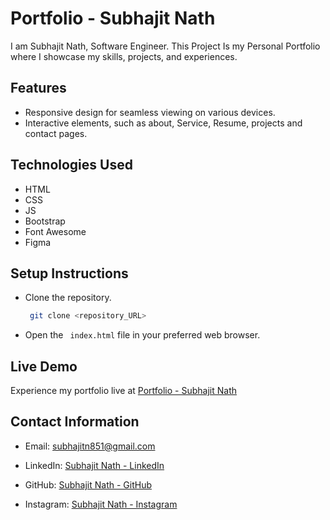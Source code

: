 
# Portfolio - Subhajit Nath


I am Subhajit Nath, Software Engineer. This Project Is my Personal Portfolio where I showcase my skills, projects, and experiences.

## Features

- Responsive design for seamless viewing on various devices.
- Interactive elements, such as about, Service, Resume, projects and contact pages.

## Technologies Used

- HTML
- CSS
- JS
- Bootstrap
- Font Awesome
- Figma

## Setup Instructions

- Clone the repository.
    ```bash
     git clone <repository_URL>
     ```
- Open the ``` index.html``` file in your preferred web browser.

## Live Demo
Experience my portfolio live at [Portfolio - Subhajit Nath]([http://127.0.0.1:5500/](https://subhajitnath0.github.io/Personal_Portfolio_SbhajitNath/))

## Contact Information
- Email: subhajitn851@gmail.com

- LinkedIn: [Subhajit Nath - LinkedIn](https://www.linkedin.com/in/subhajitnath/)

- GitHub: [Subhajit Nath - GitHub](https://github.com/subhajitnath0)

- Instagram: [Subhajit Nath - Instagram](https://www.instagram.com/subhajitnathsubhajitnath/)
